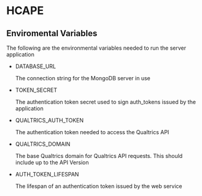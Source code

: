 # HCAPE

## Enviromental Variables
The following are the environmental variables
needed to run the server application

* DATABASE_URL
    
    The connection string for the MongoDB server in use
* TOKEN_SECRET

    The authentication token secret used to sign auth_tokens
    issued by the application
* QUALTRICS_AUTH_TOKEN

    The authentication token needed to access the Qualtrics API
* QUALTRICS_DOMAIN

    The base Qualtrics domain for Qualtrics API requests. 
    This should include up to the API Version
* AUTH_TOKEN_LIFESPAN
    
    The lifespan of an authentication token issued by the web service